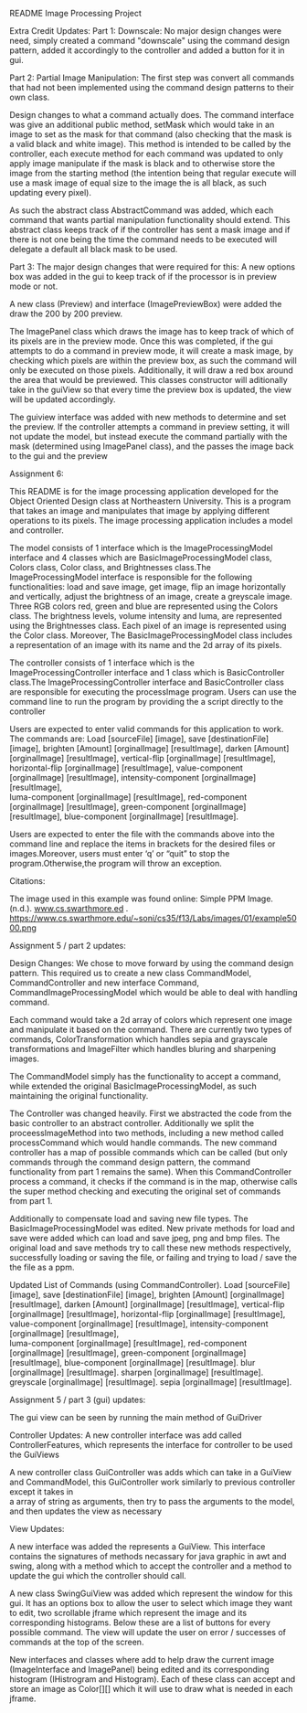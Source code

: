 
README
Image Processing Project

Extra Credit Updates:
Part 1: Downscale:
No major design changes were need, simply created a command
"downscale" using the command design pattern,
added it accordingly to the controller and added a button for it in gui.


Part 2: Partial Image Manipulation:
The first step was convert all commands that had not been
implemented using the command design patterns to their own 
class.

Design changes to what a command actually does. The command
interface was give an additional public method, setMask
which would take in an image to set as the mask for that
command (also checking that the mask is a valid black and white image).
This method is intended to be called by the controller,
each execute method for each command was updated to 
only apply image manipulate if the mask is black and to otherwise store the image
from the starting method (the intention being that regular execute will use a mask
image of equal size to the image the is all black, as such updating every pixel).

As such the abstract class AbstractCommand was added, which each command that
wants partial manipulation functionality should extend. This abstract class
keeps track of if the controller has sent a mask image and if there is not one being the
time the command needs to be executed will delegate a default all black mask to be used.

Part 3:
The major design changes that were required for this:
A new options box was added in the gui to keep track of if the processor is 
in preview mode or not.

A new class (Preview) and interface (ImagePreviewBox)
were added the draw the 200 by 200 preview.

The ImagePanel class which draws the image has to keep track of
which of its pixels are in the preview mode.
Once this was completed, if the gui attempts to do a command in preview mode, it will
create a mask image, by checking which pixels are within the preview box, as such
the command will only be executed on those pixels. Additionally, it will draw a red
box around the area that would be previewed. This classes constructor will aditionally
take in the guiView so that every time the preview box is updated, the view will
be updated accordingly.

The guiview interface was added with new methods to determine and set the preview.
If the controller attempts a command in preview setting, it will not update the model,
but instead execute the command partially with the mask (determined using ImagePanel class),
and the passes the image back to the gui and the preview





Assignment 6:

This README is for the image processing application developed for the Object Oriented Design class
at Northeastern University. This is a program that takes an image and manipulates that image by
applying different operations to its pixels. The image processing application includes a model and
controller.

The model consists of 1 interface which is the ImageProcessingModel interface and 4 classes which
are BasicImageProcessingModel class, Colors class, Color class, and Brightnesses class.The
ImageProcessingModel interface is responsible for the following functionalities: load and save
image, get image, flip an image horizontally and vertically, adjust the brightness of an image,
create a greyscale image. Three RGB colors red, green and blue are represented using the Colors
class. The brightness levels, volume intensity and luma, are represented using the Brightnesses
class. Each pixel of an image is represented using the Color class. Moreover, The
BasicImageProcessingModel class includes a representation of an image with its name and the 2d array
of its pixels.

The controller consists of 1 interface which is the ImageProcessingController interface and 1 class
which is BasicController class.The ImageProcessingController interface and BasicController class are
responsible for executing the processImage program. Users can use the command line to run the
program by providing the a script directly to the controller

Users are expected to enter valid commands for this application
to work. The commands are:
Load [sourceFile] [image],
save [destinationFile] [image],
brighten [Amount] [orginalImage] [resultImage],
darken [Amount] [orginalImage] [resultImage],
vertical-flip [orginalImage] [resultImage],
horizontal-flip [orginalImage] [resultImage],
value-component [orginalImage] [resultImage],
intensity-component [orginalImage] [resultImage],  
luma-component [orginalImage] [resultImage],
red-component [orginalImage] [resultImage],
green-component [orginalImage] [resultImage],
blue-component [orginalImage] [resultImage].

Users are expected to enter the file with the commands above into
the command line and replace the items in brackets for the
desired files or images.Moreover, users must enter ‘q’ or “quit”
to stop the program.Otherwise,the program will throw an exception.

Citations:

The image used in this example was found online:
Simple PPM Image. (n.d.). www.cs.swarthmore.ed
. https://www.cs.swarthmore.edu/~soni/cs35/f13/Labs/images/01/example5000.png

Assignment 5 / part 2 updates:

Design Changes:
We chose to move forward by using the command design pattern. This required us to create a new class
CommandModel, CommandController and new interface Command, CommandImageProcessingModel which would
be able to deal with handling command.

Each command would take a 2d array of colors which represent one image and manipulate it based on
the command. There are currently two types of commands, ColorTransformation which handles sepia and
grayscale transformations and ImageFilter which handles bluring and sharpening images.

The CommandModel simply has the functionality to accept a command, while extended the original
BasicImageProcessingModel, as such maintaining the original functionality.

The Controller was changed heavily. First we abstracted the code from the basic controller to an
abstract controller. Additionally we split the proceessImageMethod into two methods, including a new
method called processCommand which would handle commands. The new command controller has a map of
possible commands which can be called (but only commands through the command design pattern, the
command functionality from part 1 remains the same). When this CommandController process a command,
it checks if the command is in the map, otherwise calls the super method checking and executing the
original set of commands from part 1.

Additionally to compensate load and saving new file types. The BasicImageProcessingModel was edited.
New private methods for load and save were added which can load and save jpeg, png and bmp files.
The original load and save methods try to call these new methods respectively, successfully loading
or saving the file, or failing and trying to load / save the the file as a ppm.

Updated List of Commands (using CommandController).
Load [sourceFile] [image],
save [destinationFile] [image],
brighten [Amount] [orginalImage] [resultImage],
darken [Amount] [orginalImage] [resultImage],
vertical-flip [orginalImage] [resultImage],
horizontal-flip [orginalImage] [resultImage],
value-component [orginalImage] [resultImage],
intensity-component [orginalImage] [resultImage],  
luma-component [orginalImage] [resultImage],
red-component [orginalImage] [resultImage],
green-component [orginalImage] [resultImage],
blue-component [orginalImage] [resultImage].
blur [orginalImage] [resultImage].
sharpen [orginalImage] [resultImage].
greyscale [orginalImage] [resultImage].
sepia [orginalImage] [resultImage].

Assignment 5 / part 3 (gui) updates:

The gui view can be seen by running the main method of GuiDriver

Controller Updates:
A new controller interface was add called
ControllerFeatures, which represents the interface for
controller to be used the GuiViews

A new controller class GuiController was adds which can take in a
GuiView and CommandModel, this GuiController work
similarly to previous controller except it takes in  
a array of string as arguments, then try to pass the
arguments to the model, and then updates the view as necessary

View Updates:

A new interface was added the represents a GuiView. This
interface contains the signatures of methods necassary for
java graphic in awt and swing, along with a method
which to accept the controller and a method to update the gui which the controller should call.

A new class SwingGuiView was added which represent the
window for this gui. It has an options box to allow the user
to select which image they want to edit, two scrollable
jframe which represent the image and its corresponding histograms.
Below these are a list of buttons for every possible command.
The view will update the user on error / successes of commands at
the top of the screen.

New interfaces and classes where add to help draw the
current image (ImageInterface and ImagePanel) being edited
and its corresponding histogram (IHistrogram and Histogram).
Each of these class can accept and store an image as Color[][]
which it will use to draw what is needed in each jframe.
